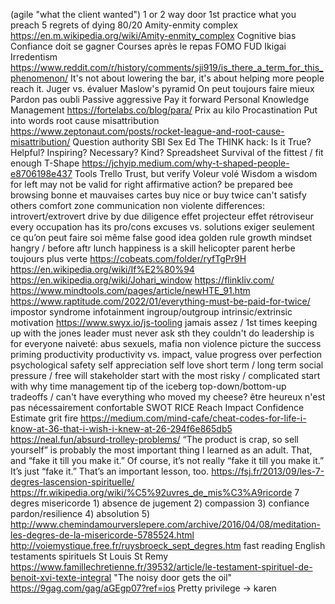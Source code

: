 (agile "what the client wanted")
1 or 2 way door
1st practice what you preach
5 regrets of dying
80/20
Amity-enmity complex https://en.m.wikipedia.org/wiki/Amity-enmity_complex
Cognitive bias
Confiance doit se gagner
Courses après le repas
FOMO
FUD
Ikigai
Irredentism https://www.reddit.com/r/history/comments/sji919/is_there_a_term_for_this_phenomenon/
It's not about lowering the bar, it's about helping more people reach it.
Juger vs. évaluer
Maslow's pyramid
On peut toujours faire mieux
Pardon pas oubli
Passive aggressive
Pay it forward
Personal Knowledge Management https://fortelabs.co/blog/para/
Prix au kilo
Procastination
Put into words
root cause misattribution https://www.zeptonaut.com/posts/rocket-league-and-root-cause-misattribution/
Question authority
SBI
Sex Ed
The THINK hack: Is it True? Helpful? Inspiring? Necessary? Kind?
Spreadsheet
Survival of the fittest / fit enough
T-Shape https://jchyip.medium.com/why-t-shaped-people-e8706198e437
Tools
Trello
Trust, but verify
Voleur volé
Wisdom
a wisdom for left may not be valid for right
affirmative action?
be prepared
bee browsing
bonne et mauvaises cartes
buy nice or buy twice
can't satisfy others
comfort zone
communication non violente
differences: introvert/extrovert
drive by
due diligence
effet projecteur
effet rétroviseur
every occupation has its pro/cons
excuses vs. solutions
exiger seulement ce qu’on peut faire soi même
false good idea
golden rule
growth mindset
hangry / before aftr lunch
happiness is a skill
helicopter parent
herbe toujours plus verte
https://cobeats.com/folder/ryfTgPr9H
https://en.wikipedia.org/wiki/If%E2%80%94
https://en.wikipedia.org/wiki/Johari_window
https://flinkliv.com/
https://www.mindtools.com/pages/article/newHTE_91.htm
https://www.raptitude.com/2022/01/everything-must-be-paid-for-twice/
impostor syndrome
infotainment
ingroup/outgroup
intrinsic/extrinsic motivation https://www.swyx.io/js-tooling
jamais assez / 1st times
keeping up with the jones
leader must never ask sth they couldn't do
leadership is for everyone
naiveté: abus sexuels, mafia
non violence
picture the success
priming
productivity
productivity vs. impact, value
progress over perfection
psychological safety
self appreciation
self love
short term / long term
social pressure / free will
stakeholder
start with the most risky / complicated
start with why
time management
tip of the iceberg
top-down/bottom-up
tradeoffs / can't have everything
who moved my cheese?
être heureux n'est pas nécessairement confortable
SWOT
RICE Reach Impact Confidence Estimate
grit
fire
https://medium.com/mind-cafe/cheat-codes-for-life-i-know-at-36-that-i-wish-i-knew-at-26-294f6e865db5
https://neal.fun/absurd-trolley-problems/
“The product is crap, so sell yourself” is probably the most important thing I learned as an adult. That, and “fake it till you make it.” Of course, it’s not really “fake it till you make it.” It’s just “fake it.” That’s an important lesson, too.
https://fsj.fr/2013/09/les-7-degres-lascension-spirituelle/
https://fr.wikipedia.org/wiki/%C5%92uvres_de_mis%C3%A9ricorde
7 degres misericorde 1) absence de jugement 2) compassion 3) confiance pardon/resilience 4) absolution 5) http://www.chemindamourverslepere.com/archive/2016/04/08/meditation-les-degres-de-la-misericorde-5785524.html
http://voiemystique.free.fr/ruysbroeck_sept_degres.htm
fast reading
English
testaments spirituels St Louis St Remy https://www.famillechretienne.fr/39532/article/le-testament-spirituel-de-benoit-xvi-texte-integral
"The noisy door gets the oil" https://9gag.com/gag/aGEgp07?ref=ios
Pretty privilege -> karen
